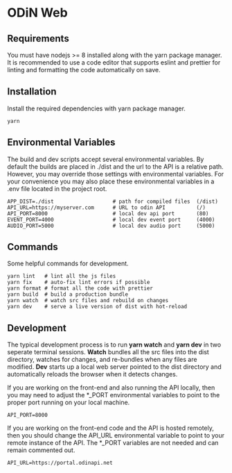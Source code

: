 # ODiN Web

## Requirements

You must have nodejs >= 8 installed along with the yarn package manager. It is recommended to use a code editor that supports eslint and prettier for linting and formatting the code automatically on save.

## Installation

Install the required dependencies with yarn package manager.

```
yarn
```

## Environmental Variables

The build and dev scripts accept several environmental variables. By default the builds are placed in ./dist and the url to the API is a relative path. However, you may override those settings with environmental variables. For your convenience you may also place these environmental variables in a .env file located in the project root.

```
APP_DIST=./dist                   # path for compiled files  (/dist)
API_URL=https://myserver.com      # URL to odin API          (/)
API_PORT=8000                     # local dev api port       (80)
EVENT_PORT=4000                   # local dev event port     (4000)
AUDIO_PORT=5000                   # local dev audio port     (5000)
```

## Commands

Some helpful commands for development.

```
yarn lint   # lint all the js files
yarn fix    # auto-fix lint errors if possible
yarn format # format all the code with prettier
yarn build  # build a production bundle
yarn watch  # watch src files and rebuild on changes
yarn dev    # serve a live version of dist with hot-reload
```

## Development

The typical development process is to run **yarn watch** and **yarn dev** in two seperate terminal sessions. **Watch** bundles all the src files into the dist directory, watches for changes, and re-bundles when any files are modified. **Dev** starts up a local web server pointed to the dist directory and automatically reloads the browser when it detects changes.

If you are working on the front-end and also running the API locally, then you may need to adjust the \*\_PORT environmental variables to point to the proper port running on your local machine.

```
API_PORT=8000
```

If you are working on the front-end code and the API is hosted remotely, then you should change the API_URL environmental variable to point to your remote instance of the API. The \*\_PORT variables are not needed and can remain commented out.

```
API_URL=https://portal.odinapi.net
```
